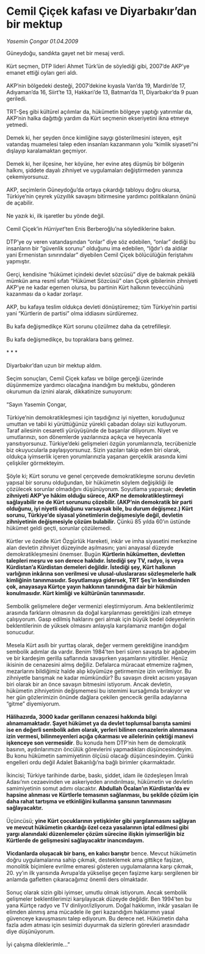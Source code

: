# Cemil Çiçek kafası ve Diyarbakır’dan bir mektup

*Yasemin Çongar 01.04.2009*

<div class="taraf_structure_2col_1zq">
<div class="margen_n">



 <p>Güneydoğu, sandıkta gayet net bir mesaj verdi. <br/><br/>Kürt seçmen, DTP lideri Ahmet Türk’ün de söylediği gibi, 2007’de AKP’ye emanet ettiği oyları geri aldı. <br/><br/>AKP’nin bölgedeki desteği, 2007’dekine kıyasla Van’da 19, Mardin’de 17, Adıyaman’da 16, Siirt’te 13, Hakkari’de 13, Batman’da 11, Diyarbakır’da 9 puan geriledi. <br/><br/>TRT-Şeş gibi kültürel açılımlar da, hükümetin bölgeye yaptığı yatırımlar da, AKP’nin halka dağıttığı yardım da Kürt seçmenin ekseriyetini ikna etmeye yetmedi. <br/><br/>Demek ki, her şeyden önce kimliğine saygı gösterilmesini isteyen, eşit vatandaş muamelesi talep eden insanları kazanmanın yolu “kimlik siyaseti”ni dışlayıp karalamaktan geçmiyor. <br/><br/>Demek ki, her ilçesine, her köyüne, her evine ateş düşmüş bir bölgenin halkını, şiddete dayalı zihniyet ve uygulamaları değiştirmeden yanınıza çekemiyorsunuz. <br/><br/>AKP, seçimlerin Güneydoğu’da ortaya çıkardığı tabloyu doğru okursa, Türkiye’nin çeyrek yüzyıllık savaşını bitirmesine yardımcı politikaların önünü de açabilir. <br/><br/>Ne yazık ki, ilk işaretler bu yönde değil. <br/><br/>Cemil Çiçek’in <i>Hürriyet</i>’ten Enis Berberoğlu’na söylediklerine bakın. <br/><br/>DTP’ye oy veren vatandaşından “onlar” diye söz edebilen, “onlar” dediği bu insanların bir “güvenlik sorunu” olduğunu ima edebilen, “Iğdır’ı da aldılar yani Ermenistan sınırındalar” diyebilen Cemil Çiçek bölücülüğün feriştahını yapmıştır. <br/><br/>Gerçi, kendisine “hükümet içindeki devlet sözcüsü” diye de bakmak pekâlâ mümkün ama resmî sıfatı “Hükümet Sözcüsü” olan Çiçek gibilerinin zihniyeti AKP’ye ne kadar egemen olursa, bu partinin Kürt halkının teveccühünü kazanması da o kadar zorlaşır. <br/><br/>AKP, bu kafaya teslim oldukça devleti dönüştüremez; tüm Türkiye’nin partisi yani “Kürtlerin de partisi” olma iddiasını sürdüremez. <br/><br/>Bu kafa değişmedikçe Kürt sorunu çözülmez daha da çetrefilleşir. <br/><br/>Bu kafa değişmedikçe, bu topraklara barış gelmez. <br/><br/>* * * <br/><br/>Diyarbakır’dan uzun bir mektup aldım. <br/><br/>Seçim sonuçları, Cemil Çiçek kafası ve bölge gerçeği üzerinde düşünmemize yardımcı olacağına inandığım bu mektubu, gönderen okurumun da iznini alarak, dikkatinize sunuyorum: <br/><br/>“Sayın Yasemin Çongar, <br/><br/>Türkiye’nin demokratikleşmesi için taşıdığınız iyi niyetten, koruduğunuz umuttan ve tabii ki yürüttüğünüz yürekli çabadan dolayı sizi kutluyorum. Taraf ailesinin cesaretli yürüyüşünde de başarılar diliyorum. Niyet ve umutlarınızı, son dönemlerde yazılarınıza açıkça ve heyecanla yansıtıyorsunuz. Türkiye’deki gelişmeleri özgün yorumlarınızla, tecrübenizle biz okuyucularla paylaşıyorsunuz. Sizin yazıları takip eden biri olarak, oldukça iyimserlik içeren yorumlarınızla yaşanan gerçeklik arasında kimi çelişkiler görmekteyim. <br/><br/>Şöyle ki; Kürt sorunu ve genel çerçevede demokratikleşme sorunu devletin yapısal bir sorunu olduğundan, bir hükümetin söylem değişikliği ile çözülecek sorunlar olmadığını düşünüyorum. Soyutlama yaparsak; <b>devletin zihniyeti AKP’ye hâkim olduğu sürece, AKP ne demokratikleştirmeyi sağlayabilir ne de Kürt sorununu çözebilir. (AKP’nin demokratik bir parti olduğunu, iyi niyetli olduğunu varsaysak bile, bu durum değişmez.) Kürt sorunu, Türkiye’de siyasal yönetimlerin değişmesiyle değil, devletin zihniyetinin değişmesiyle çözüm bulabilir.</b> Çünkü 85 yılda 60’ın üstünde hükümet geldi geçti, sorunlar çözülemedi. <br/><br/>Kürtler ve özelde Kürt Özgürlük Hareketi, inkâr ve imha siyasetini merkezine alan devletin zihniyet düzeyinde aşılmasını; yani anayasal düzeyde demokratikleşmesini önemser. Bugün <b>Kürtlerin hükümetten, devletten talepleri meşru ve son derece haklıdır. İstediği şey TV, radyo, iş veya Kürdistan’a Kürdistan demeleri değildir. İstediği şey, Kürt halkının varlığının inkârına son verilmesi ve ulusal-uluslararası sözleşmelerle halk kimliğinin tanınmasıdır. Soyutlamaya gidersek, TRT Şeş’in kendisinden çok, anayasaya Kürtçe yayın hakkının tanındığına dair bir hükmün konulmasıdır. Kürt kimliği ve kültürünün tanınmasıdır. </b><br/><br/>Sembolik gelişmelere değer vermenizi eleştirmiyorum. Ama beklentilerimiz arasında farkların olmasının da doğal karşılanması gerektiğini izah etmeye çalışıyorum. Gasp edilmiş haklarını geri almak için büyük bedel ödeyenlerin beklentilerinin de yüksek olmasını anlayışla karşılamanız mantığın doğal sonucudur. <br/><br/>Mesela Kürt asıllı bir yurttaş olarak, değer vermem gerektiğine inandığım sembolik adımlar da vardır. Benim 1984’ten beri süren savaşta bir ağabeyim ve bir kardeşim gerilla saflarında savaşırken yaşamlarını yitirdiler. Henüz ikisinin de cenazesini almış değiliz. Defalarca müracaat etmemize rağmen, mezarlarını bildiğimiz halde alıp köyümüze getirmemize izin verilmiyor. Bu zihniyetle barışmak ne kadar mümkündür? Bu savaşın direkt acısını yaşayan biri olarak bir an önce savaşın bitmesini istiyorum. Ancak devletin, hükümetin zihniyetinin değişmemesi bu istemimi kursağımda bırakıyor ve her gün gözlerimizin önünde dağlara çekilen gencecik gerilla adaylarına “gitme” diyemiyorum. <b><br/><br/>Hâlihazırda, 3000 kadar gerillanın cenazesi hakkında bilgi alınamamaktadır. Şayet hükümet ya da devlet toplumsal barışta samimi ise en değerli sembolik adım olarak, yerleri bilinen cenazelerin alınmasına izin vermesi, bilinmeyenleri açığa çıkarması ve ailelerinin çektiği manevi işkenceye son vermesidir</b>. Bu konuda hem DTP’nin hem de demokratik basının, aydınlarımızın öncülük görevlerini yapmadıkları düşüncesindeyim. Bu konu hükümetin samimiyetinin ölçüsü olacağı düşüncesindeyim. Çünkü engelleri ordu değil Adalet Bakanlığı’na bağlı birimler çıkarmaktadır. <br/><br/>İkincisi; Türkiye tarihinde darbe, baskı, şiddet, idam ile özdeşleşen İmralı Adası’nın cezaevinden ve askeriyeden arındırılması, hükümetin ve devletin samimiyetinin somut adımı olacaktır. <b>Abdullah Öcalan’ın Kürdistan’da ev hapsine alınması ve Kürtlerle temasının sağlanması, bu şekilde çözüm için daha rahat tartışma ve etkinliğini kullanma şansının tanınmasını sağlayacaktır.</b> <br/><br/>Üçüncüsü; <b>yine Kürt çocuklarının yetişkinler gibi yargılanmasını sağlayan ve mevcut hükümetin çıkardığı özel ceza yasalarının iptal edilmesi gibi yargı alanındaki düzenlemeler çözüm sürecine ilişkin iyimserliğin biz Kürtlerde de gelişmesini sağlayacaktır inancındayım. <br/><br/>Vicdanlarda oluşacak bir barış, en kalıcı barıştır</b> bence. Mevcut hükümetin doğru uygulamalarına sahip çıkmak, desteklemek ama gittikçe faşizan, monolitik biçimlere evrilme emaresi gösteren uygulamalarına karşı çıkmak, 20. yy’ın ilk yarısında Avrupa’da yükselişe geçen faşizme karşı sergilenen bir anlamda gafletten çıkaracağımız önemli ders olmaktadır. <br/><br/>Sonuç olarak sizin gibi iyimser, umutlu olmak istiyorum. Ancak sembolik gelişmeler beklentilerimizi karşılayacak düzeyde değildir. Ben 1994’ten bu yana Kürtçe radyo ve TV dinliyor/izliyorum. Doğal hakkımın, inkâr yasaları ile elimden alınmış ama mücadele ile geri kazandığım haklarımın yasal güvenceye kavuşmasını talep ediyorum. Bu derece net. Hükümetin daha fazla adım atması için sesimizi duyurmak da sizlerin görevleri arasındadır diye düşünüyorum. <br/><br/>İyi çalışma dileklerimle...”</p>
<br/>
<br/>
<br/>



<br/>


<div id="taraf_not">
</div>

</div>


</div>
